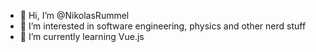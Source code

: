 - 👋 Hi, I’m @NikolasRummel
- 👀 I’m interested in software engineering, physics and other nerd stuff
- 🌱 I’m currently learning Vue.js

<!---
NikolasRummel/NikolasRummel is a ✨ special ✨ repository because its `README.md` (this file) appears on your GitHub profile.
You can click the Preview link to take a look at your changes.
--->
